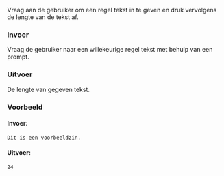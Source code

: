 Vraag aan de gebruiker om een regel tekst in te geven en druk vervolgens de lengte van de tekst af.

### Invoer

Vraag de gebruiker naar een willekeurige regel tekst met behulp van een prompt. 

### Uitvoer

De lengte van gegeven tekst.

### Voorbeeld

#### Invoer:

```
Dit is een voorbeeldzin.
```

#### Uitvoer:

```
24
```
